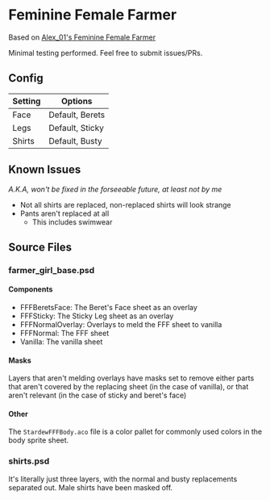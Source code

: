 # Feminine Female Farmer

Based on [Alex_01's Feminine Female Farmer](https://www.nexusmods.com/stardewvalley/mods/407)

Minimal testing performed. Feel free to submit issues/PRs.

## Config

Setting | Options
--- | ---
Face | Default, Berets
Legs | Default, Sticky
Shirts | Default, Busty

## Known Issues

_A.K.A, won't be fixed in the forseeable future, at least not by me_

- Not all shirts are replaced, non-replaced shirts will look strange
- Pants aren't replaced at all
  - This includes swimwear

## Source Files

### farmer_girl_base.psd

#### Components

- FFFBeretsFace: The Beret's Face sheet as an overlay
- FFFSticky: The Sticky Leg sheet as an overlay
- FFFNormalOverlay: Overlays to meld the FFF sheet to vanilla
- FFFNormal: The FFF sheet
- Vanilla: The vanilla sheet

#### Masks

Layers that aren't melding overlays have masks set to remove either parts that aren't covered by the replacing sheet (in the case of vanilla), or that aren't relevant (in the case of sticky and beret's face)

#### Other

The `StardewFFFBody.aco` file is a color pallet for commonly used colors in the body sprite sheet.

### shirts.psd

It's literally just three layers, with the normal and busty replacements separated out. Male shirts have been masked off.
